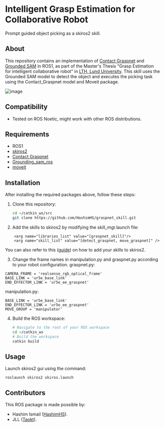 # Intelligent Grasp Estimation for Collaborative Robot
Prompt guided object picking as a skiros2 skill.

## About
This repository contains an implementation of  [Contact Graspnet](https://github.com/NVlabs/contact_graspnet) and [Grounded SAM](https://github.com/IDEA-Research/Grounded-Segment-Anything) in ROS1, as part of the Master's Thesis "Grasp Estimation for intelligent collaborative robot" in [LTH, Lund University](https://www.lth.se/). This skill uses the Grounded SAM model to detect the object and executes the picking task using the Contact_Graspnet model and Moveit package. 

![image](https://github.com/HashimHS/graspnet_skill/blob/main/Demo.gif)

## Compatibility
- Tested on ROS Noetic, might work with other ROS distributions.

## Requirements
- ROS1
- [skiros2](https://github.com/RVMI/skiros2)
- [Contact Graspnet](https://github.com/HashimHS/contact_graspnet)
- [Grounding_sam_ros](https://github.com/HashimHS/grounding_sam_ros)
- [moveit](https://moveit.ros.org/install/)

## Installation
After installing the required packages above, follow these steps:

1. Clone this repository:
    ```bash
    cd ~/catkin_ws/src
    git clone https://github.com/HashimHS/graspnet_skill.git
    ```

2. Add the skills to skiros2 by modifying the skill_mgr.launch file:
```
    <arg name="libraries_list" value="[graspnet_skill]"/>
    <arg name="skill_list" value="[detect_graspnet, move_graspnet]" />
```
You can also refer to this ([guide](https://github.com/RVMI/skiros2/wiki/Tutorial-2:-Launch-system#skill-manager)) on how to add your skills to skiros2.

3. Change the frame names in manipulation.py and graspnet.py according to your robot configuration.
graspnet.py:
```
CAMERA_FRAME = 'realsense_rgb_optical_frame'
BASE_LINK = 'ur5e_base_link'
END_EFFECTOR_LINK = 'ur5e_ee_graspnet'
```
manipulation.py:
```
BASE_LINK = 'ur5e_base_link'
END_EFFECTOR_LINK = 'ur5e_ee_graspnet'
MOVE_GROUP = 'manipulator'
```

4. Build the ROS workspace:
    ```bash
    # Navigate to the root of your ROS workspace
    cd ~/catkin_ws
    # Build the workspace
    catkin build
    ```

## Usage
Launch skiros2 gui using the command:
```
roslaunch skiros2 skiros.launch 
```

## Contributors
This ROS package is made possible by:
- Hashim Ismail ([HashimHS](https://github.com/HashimHS)).
- JLL ([Taokt](https://github.com/Taokt)).